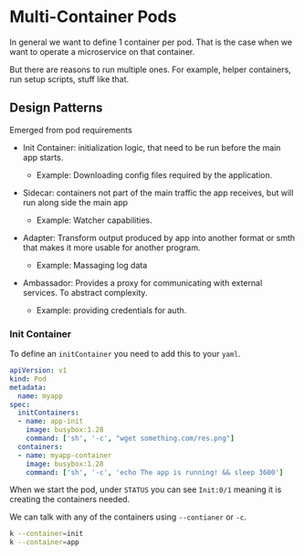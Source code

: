 # Multi-Container Pods

In general we want to define 1 container per pod. That is the case when we want
to operate a microservice on that container.

But there are reasons to run multiple ones. For example, helper containers, run
setup scripts, stuff like that.

## Design Patterns

Emerged from pod requirements

- Init Container: initialization logic, that need to be run before the main app
  starts.
  - Example: Downloading config files required by the application.

- Sidecar: containers not part of the main traffic the app receives, but will
  run along side the main app
  - Example: Watcher capabilities.

- Adapter: Transform output produced by app into another format or smth that
  makes it more usable for another program.
  - Example: Massaging log data

- Ambassador: Provides a proxy for communicating with external services. To
  abstract complexity.
  - Example: providing credentials for auth.

### Init Container

To define an `initContainer` you need to add this to your `yaml`.

```yaml
apiVersion: v1
kind: Pod
metadata:
  name: myapp
spec:
  initContainers:
  - name: app-init
    image: busybox:1.28
    command: ['sh', '-c', "wget something.com/res.png"]
  containers:
  - name: myapp-container
    image: busybox:1.28
    command: ['sh', '-c', 'echo The app is running! && sleep 3600']
```

When we start the pod, under `STATUS` you can see `Init:0/1` meaning it is
creating the containers needed.

We can talk with any of the containers using `--contianer` or `-c`.
```bash
k --container=init
k --container=app
```
